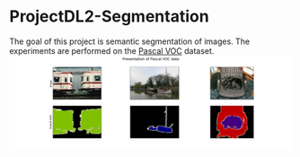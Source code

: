 # ProjectDL2-Segmentation

The goal of this project is semantic segmentation of images. The experiments are performed on the [Pascal VOC](http://host.robots.ox.ac.uk/pascal/VOC/) dataset.
![data presentation](images/PascalVOC.png)